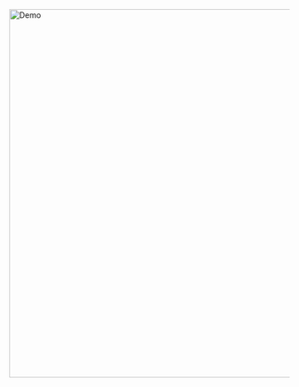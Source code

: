 <img width="661" alt="Demo" src="https://github.com/user-attachments/assets/aac04ab1-5c5c-4058-b21d-2450c95cab3c" />
